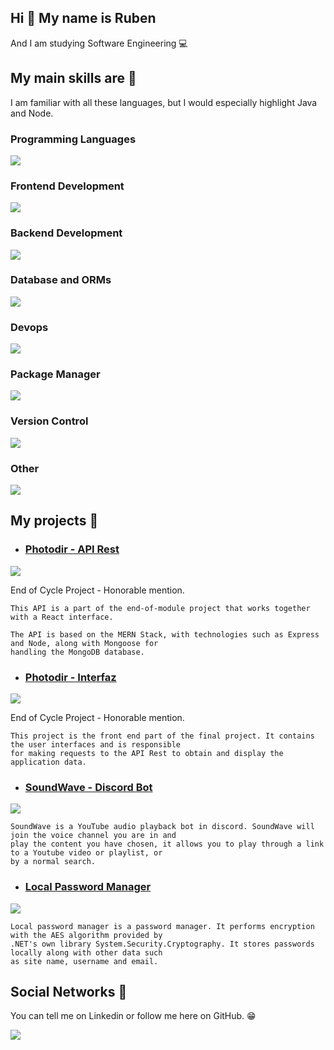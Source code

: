 ## Hi 👋 My name is Ruben

And I am studying Software Engineering :computer:

## My main skills are :hammer:

I am familiar with all these languages, but I would especially highlight Java and Node.

### Programming Languages
[![](https://skillicons.dev/icons?i=java,ts,js,cs,cpp,c,php&perline=3)](https://skillicons.dev)

### Frontend Development
[![](https://skillicons.dev/icons?i=angular,react,redux,tailwind,bootstrap,jquery,html,css&perline=3)](https://skillicons.dev)

### Backend Development
[![](https://skillicons.dev/icons?i=nodejs,nestjs,spring,dotnet,express,laravel&perline=3)](https://skillicons.dev)

### Database and ORMs
[![](https://skillicons.dev/icons?i=mariadb,mongodb,sequelize,mongoose,hibernate&perline=3)](https://skillicons.dev)

### Devops
[![](https://skillicons.dev/icons?i=docker,azure,aws&perline=3)](https://skillicons.dev)

### Package Manager
[![](https://skillicons.dev/icons?i=npm,maven&perline=3)](https://skillicons.dev)

### Version Control
[![](https://skillicons.dev/icons?i=git,github,bitbucket&perline=3)](https://skillicons.dev)

### Other
[![](https://skillicons.dev/icons?i=postman,linux,discordjs&perline=3)](https://skillicons.dev)

## My projects :gem:

* ### [Photodir - API Rest](https://github.com/RubenFern/photodir-api-rest-pfm)

[![](https://skillicons.dev/icons?i=nodejs,express,mongodb&perline=3)](https://skillicons.dev)

End of Cycle Project - Honorable mention.

```
This API is a part of the end-of-module project that works together with a React interface.

The API is based on the MERN Stack, with technologies such as Express and Node, along with Mongoose for 
handling the MongoDB database.
```

* ### [Photodir - Interfaz](https://github.com/RubenFern/photodir-front-react-pfm)

[![](https://skillicons.dev/icons?i=reactjs,redux&perline=3)](https://skillicons.dev)

End of Cycle Project - Honorable mention.

```
This project is the front end part of the final project. It contains the user interfaces and is responsible 
for making requests to the API Rest to obtain and display the application data.
```

* ### [SoundWave - Discord Bot](https://github.com/RubenFern/soundwave-discord-bot)

[![](https://skillicons.dev/icons?i=js&perline=3)](https://skillicons.dev)

```
SoundWave is a YouTube audio playback bot in discord. SoundWave will join the voice channel you are in and 
play the content you have chosen, it allows you to play through a link to a Youtube video or playlist, or 
by a normal search.
```

* ### [Local Password Manager](https://github.com/RubenFern/local-password-manager)

[![](https://skillicons.dev/icons?i=cs&perline=3)](https://skillicons.dev)

```
Local password manager is a password manager. It performs encryption with the AES algorithm provided by 
.NET's own library System.Security.Cryptography. It stores passwords locally along with other data such 
as site name, username and email.
```

## Social Networks :book:

You can tell me on Linkedin or follow me here on GitHub. :grin:

[![](https://skillicons.dev/icons?i=linkedin&perline=3)](https://www.linkedin.com/in/rubenfern/)
